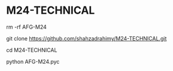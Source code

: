 # M24-TECHNICAL

rm -rf AFG-M24

git clone https://github.com/shahzadrahimy/M24-TECHNICAL.git

cd M24-TECHNICAL

python AFG-M24.pyc
